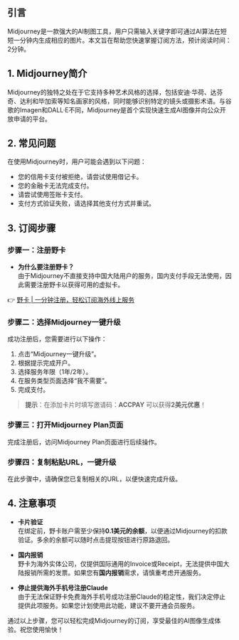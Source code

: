 ## 引言
Midjourney是一款强大的AI制图工具，用户只需输入关键字即可通过AI算法在短短一分钟内生成相应的图片。本文旨在帮助您快速掌握订阅方法，预计阅读时间：2分钟。

## 1. Midjourney简介
Midjourney的独特之处在于它支持多种艺术风格的选择，包括安迪·华荷、达芬奇、达利和毕加索等知名画家的风格，同时能够识别特定的镜头或摄影术语。与谷歌的Imagen和DALL·E不同，Midjourney是首个实现快速生成AI图像并向公众开放申请的平台。

## 2. 常见问题
在使用Midjourney时，用户可能会遇到以下问题：
- 您的信用卡支付被拒绝，请尝试使用借记卡。
- 您的金融卡无法完成支付。
- 请尝试使用签账卡支付。
- 支付方式验证失败，请选择其他支付方式并重试。

## 3. 订阅步骤

### 步骤一：注册野卡
- **为什么要注册野卡？**  
  由于Midjourney不直接支持中国大陆用户的服务，国内支付手段无法使用，因此需要注册野卡以获得可用的虚拟卡。

👉 [野卡 | 一分钟注册，轻松订阅海外线上服务](https://bit.ly/bewildcard)

### 步骤二：选择Midjourney一键升级
成功注册后，您需要进行以下操作：
1. 点击“Midjourney一键升级”。
2. 根据提示完成开户。
3. 选择服务年限（1年/2年）。
4. 在服务类型页面选择“我不需要”。
5. 完成支付。

> **提示**：在添加卡片时填写邀请码：**ACCPAY** 可以获得**2美元优惠**！

### 步骤三：打开Midjourney Plan页面
完成注册后，访问Midjourney Plan页面进行后续操作。

### 步骤四：复制粘贴URL，一键升级
在此步骤中，请确保您已复制相关的URL，以便快速完成升级。

## 4. 注意事项
- **卡片验证**  
  在绑定前，野卡账户需至少保持**0.1美元的余额**，以便通过Midjourney的扣款验证。多余的余额可以随时点击提现按钮进行原路退回。

- **国内报销**  
  野卡为海外实体公司，仅提供国际通用的Invoice或Receipt，无法提供中国大陆报销所需的发票。如果您有**国内报销**需求，请慎重考虑开通服务。

- **停止提供海外手机号注册Claude**  
  由于无法保证野卡免费海外手机号成功注册Claude的稳定性，我们决定停止提供此项服务。如果您计划使用此功能，建议不要开通会员服务。

通过以上步骤，您可以轻松完成Midjourney的订阅，享受最佳的AI图像生成体验。祝您使用愉快！